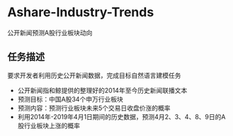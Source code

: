 # Ashare-Industry-Trends
公开新闻预测A股行业板块动向 

## 任务描述
要求开发者利用历史公开新闻数据，完成目标自然语言建模任务

- 公开新闻指和鲸提供的整理好的2014年至今历史新闻联播文本
- 预测目标：中国A股34个申万行业板块
- 预测内容：预测行业板块未来5个交易日收盘价涨的概率 
- 利用2014年-2019年4月1日期间的历史数据，预测4月2、3、4、8、9日的A股行业板块上涨的概率